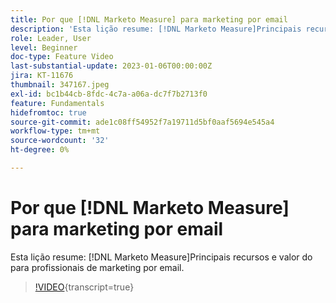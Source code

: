 ```yaml
---
title: Por que [!DNL Marketo Measure] para marketing por email
description: 'Esta lição resume: [!DNL Marketo Measure]Principais recursos e valor do para profissionais de marketing por email.'
role: Leader, User
level: Beginner
doc-type: Feature Video
last-substantial-update: 2023-01-06T00:00:00Z
jira: KT-11676
thumbnail: 347167.jpeg
exl-id: bc1b44cb-8fdc-4c7a-a06a-dc7f7b2713f0
feature: Fundamentals
hidefromtoc: true
source-git-commit: ade1c08ff54952f7a19711d5bf0aaf5694e545a4
workflow-type: tm+mt
source-wordcount: '32'
ht-degree: 0%

---
```


# Por que [!DNL Marketo Measure] para marketing por email

Esta lição resume: [!DNL Marketo Measure]Principais recursos e valor do para profissionais de marketing por email.

>[!VIDEO](https://video.tv.adobe.com/v/347167/?learn=on){transcript=true}
